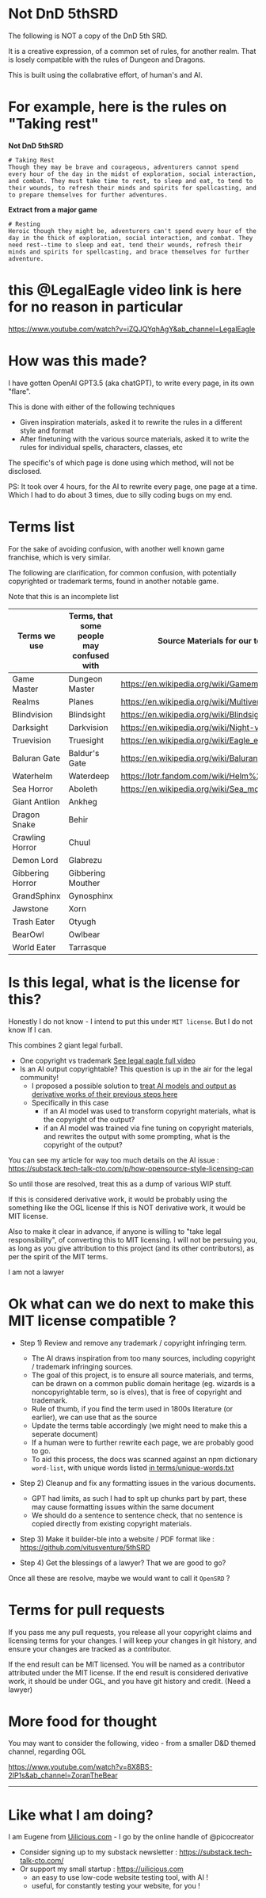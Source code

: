 # Not DnD 5thSRD

The following is NOT a copy of the DnD 5th SRD.

It is a creative expression, of a common set of rules, for another realm. That is losely compatible with the rules of Dungeon and Dragons.

This is built using the collabrative effort, of human's and AI.

# For example, here is the rules on "Taking rest"

**Not DnD 5thSRD**
```
# Taking Rest 
Though they may be brave and courageous, adventurers cannot spend every hour of the day in the midst of exploration, social interaction, and combat. They must take time to rest, to sleep and eat, to tend to their wounds, to refresh their minds and spirits for spellcasting, and to prepare themselves for further adventures.
```

**Extract from a major game**
```
# Resting 
Heroic though they might be, adventurers can't spend every hour of the day in the thick of exploration, social interaction, and combat. They need rest--time to sleep and eat, tend their wounds, refresh their minds and spirits for spellcasting, and brace themselves for further adventure.
```

# this @LegalEagle video link is here for no reason in particular

https://www.youtube.com/watch?v=iZQJQYqhAgY&ab_channel=LegalEagle

# How was this made?

I have gotten OpenAI GPT3.5 (aka chatGPT), to write every page, in its own "flare".

This is done with either of the following techniques
- Given inspiration materials, asked it to rewrite the rules in a different style and format
- After finetuning with the various source materials, asked it to write the rules for individual spells, characters, classes, etc

The specific's of which page is done using which method, will not be disclosed.

PS: It took over 4 hours, for the AI to rewrite every page, one page at a time. Which I had to do about 3 times, due to silly coding bugs on my end.

# Terms list

For the sake of avoiding confusion, with another well known game franchise, which is very similar.

The following are clarification, for common confusion, with potentially copyrighted or trademark terms, found in another notable game.

Note that this is an incomplete list

| Terms we use | Terms, that some people may confused with | Source Materials for our terms |
| --- | --- | --- |
| Game Master | Dungeon Master | https://en.wikipedia.org/wiki/Gamemaster |
| Realms | Planes | https://en.wikipedia.org/wiki/Multiverse |
| Blindvision | Blindsight | https://en.wikipedia.org/wiki/Blindsight |
| Darksight | Darkvision | https://en.wikipedia.org/wiki/Night-vision_device |
| Truevision | Truesight | https://en.wikipedia.org/wiki/Eagle_eye |
| Baluran Gate | Baldur's Gate | https://en.wikipedia.org/wiki/Baluran_National_Park |
| Waterhelm | Waterdeep | https://lotr.fandom.com/wiki/Helm%27s_Deep | 
| Sea Horror | Aboleth | https://en.wikipedia.org/wiki/Sea_monster | 
| Giant Antlion | Ankheg | | 
| Dragon Snake | Behir | | 
| Crawling Horror | Chuul | | 
| Demon Lord | Glabrezu | | 
| Gibbering Horror | Gibbering Mouther | | 
| GrandSphinx | Gynosphinx | | 
| Jawstone | Xorn | | 
| Trash Eater | Otyugh | | 
| BearOwl | Owlbear | | 
| World Eater | Tarrasque | | 

# Is this legal, what is the license for this?

Honestly I do not know - I intend to put this under `MIT license`. But I do not know If I can.

This combines 2 giant legal furball.

- One copyright vs trademark [See legal eagle full video](https://www.youtube.com/watch?v=iZQJQYqhAgY&ab_channel=LegalEagle)
- Is an AI output copyrightable? This question is up in the air for the legal community!
    - I proposed a possible solution to [treat AI models and output as derivative works of their previous steps here](https://substack.tech-talk-cto.com/p/how-opensource-style-licensing-can)
    - Specifically in this case
        - if an AI model was used to transform copyright materials, what is the copyright of the output?
        - if an AI model was trained via fine tuning on copyright materials, and rewrites the output with some prompting, what is the copyright of the output? 

You can see my article for way too much details on the AI issue : https://substack.tech-talk-cto.com/p/how-opensource-style-licensing-can

So until those are resolved, treat this as a dump of various WIP stuff.

If this is considered derivative work, it would be probably using the something like the OGL license
If this is NOT derivative work, it would be MIT license.

Also to make it clear in advance, if anyone is willing to "take legal responsibility", of converting this to MIT licensing.
I will not be persuing you, as long as you give attribution to this project (and its other contributors), as per the spirit of the MIT terms.

I am not a lawyer

# Ok what can we do next to make this MIT license compatible ?

- Step 1) Review and remove any trademark / copyright infringing term.
    - The AI draws inspiration from too many sources, including copyright / trademark infringing sources.
    - The goal of this project, is to ensure all source materials, and terms, can be drawn on a common public domain heritage (eg. wizards is a noncopyrightable term, so is elves), that is free of copyright and trademark.
    - Rule of thumb, if you find the term used in 1800s literature (or earlier), we can use that as the source
    - Update the terms table accordingly (we might need to make this a seperate document)
    - If a human were to further rewrite each page, we are probably good to go.
    - To aid this process, the docs was scanned against an npm dictionary `word-list`, with unique words listed [in terms/unique-words.txt](./terms/unique-words.txt)

- Step 2) Cleanup and fix any formatting issues in the various documents.
    - GPT had limits, as such I had to splt up chunks part by part, these may cause formatting issues within the same document
    - We should do a sentence to sentence check, that no sentence is copied directly from existing copyright materials.

- Step 3) Make it builder-ble into a website / PDF format like : https://github.com/vitusventure/5thSRD

- Step 4) Get the blessings of a lawyer? That we are good to go?

Once all these are resolve, maybe we would want to call it `OpenSRD` ?

# Terms for pull requests

If you pass me any pull requests, you release all your copyright claims and licensing terms for your changes.
I will keep your changes in git history, and ensure your changes are tracked as a contributor.

If the end result can be MIT licensed. You will be named as a contributor attributed under the MIT license.
If the end result is considered derivative work, it should be under OGL, and you have git history and credit. (Need a lawyer)

# More food for thought

You may want to consider the following, video - from a smaller D&D themed channel, regarding OGL

https://www.youtube.com/watch?v=8X8BS-2lP1s&ab_channel=ZoranTheBear

---

# Like what I am doing?

I am Eugene from [Uilicious.com](https://uilicious.com) - I go by the online handle of @picocreator

- Consider signing up to my substack newsletter : https://substack.tech-talk-cto.com/
- Or support my small startup : https://uilicious.com
    - an easy to use low-code website testing tool, with AI !
    - useful, for constantly testing your website, for you !

